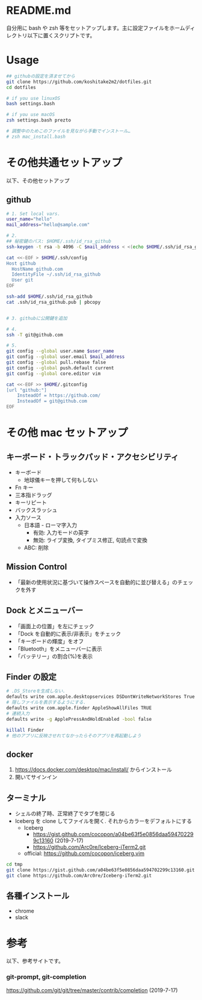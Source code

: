 # README.md

自分用に bash や zsh 等をセットアップします。主に設定ファイルをホームディレクトリ以下に置くスクリプトです。

# Usage

```bash
## githubの設定を済ませてから
git clone https://github.com/koshitake2m2/dotfiles.git
cd dotfiles

# if you use linuxOS
bash settings.bash

# if you use macOS
zsh settings.bash prezto

# 調整中のためこのファイルを見ながら手動でインストール…
# zsh mac_install.bash
```

# その他共通セットアップ

以下、その他セットアップ

## github

```bash
# 1. Set local vars.
user_name="hello"
mail_address="hello@sample.com"

# 2.
## 秘密鍵のパス: $HOME/.ssh/id_rsa_github
ssh-keygen -t rsa -b 4096 -C $mail_address < <(echo $HOME/.ssh/id_rsa_github)

cat <<-EOF > $HOME/.ssh/config
Host github
  HostName github.com
  IdentityFile ~/.ssh/id_rsa_github
  User git
EOF

ssh-add $HOME/.ssh/id_rsa_github
cat .ssh/id_rsa_github.pub | pbcopy


# 3. githubに公開鍵を追加

# 4.
ssh -T git@github.com

# 5.
git config --global user.name $user_name
git config --global user.email $mail_address
git config --global pull.rebase false
git config --global push.default current
git config --global core.editor vim

cat <<-EOF >> $HOME/.gitconfig
[url "github:"]
    InsteadOf = https://github.com/
    InsteadOf = git@github.com
EOF
```

# その他 mac セットアップ

## キーボード・トラックパッド・アクセシビリティ

- キーボード
  - 地球儀キーを押して何もしない
- Fn キー
- 三本指ドラッグ
- キーリピート
- バックスラッシュ
- 入力ソース
  - 日本語 - ローマ字入力
    - 有効: 入力モードの英字
    - 無効: ライブ変換, タイプミス修正, 句読点で変換
  - ABC: 削除

## Mission Control

- 「最新の使用状況に基づいて操作スペースを自動的に並び替える」のチェックを外す

## Dock とメニューバー

- 「画面上の位置」を左にチェック
- 「Dock を自動的に表示/非表示」をチェック
- 「キーボードの輝度」をオフ
- 「Bluetooth」をメニューバーに表示
- 「バッテリー」の割合(%)を表示

## Finder の設定

```bash
# .DS_Storeを生成しない.
defaults write com.apple.desktopservices DSDontWriteNetworkStores True
# 隠しファイルを表示するようにする.
defaults write com.apple.finder AppleShowAllFiles TRUE
# 連続入力
defaults write -g ApplePressAndHoldEnabled -bool false

killall Finder
# 他のアプリに反映させれてなかったらそのアプリを再起動しよう
```

## docker

1. https://docs.docker.com/desktop/mac/install/ からインストール
2. 開いてサインイン

## ターミナル

- シェルの終了時、正常終了でタブを閉じる
- Iceberg を clone してファイルを開く. それからカラーをデフォルトにする
  - Iceberg
    - https://gist.github.com/cocopon/a04be63f5e0856daa594702299c13160 (2019-7-17)
    - https://github.com/Arc0re/Iceberg-iTerm2.git
  - official: https://github.com/cocopon/iceberg.vim

```bash
cd tmp
git clone https://gist.github.com/a04be63f5e0856daa594702299c13160.git
git clone https://github.com/Arc0re/Iceberg-iTerm2.git
```

## 各種インストール

- chrome
- slack

# 参考

以下、参考サイトです。

### git-prompt, git-completion

https://github.com/git/git/tree/master/contrib/completion (2019-7-17)

